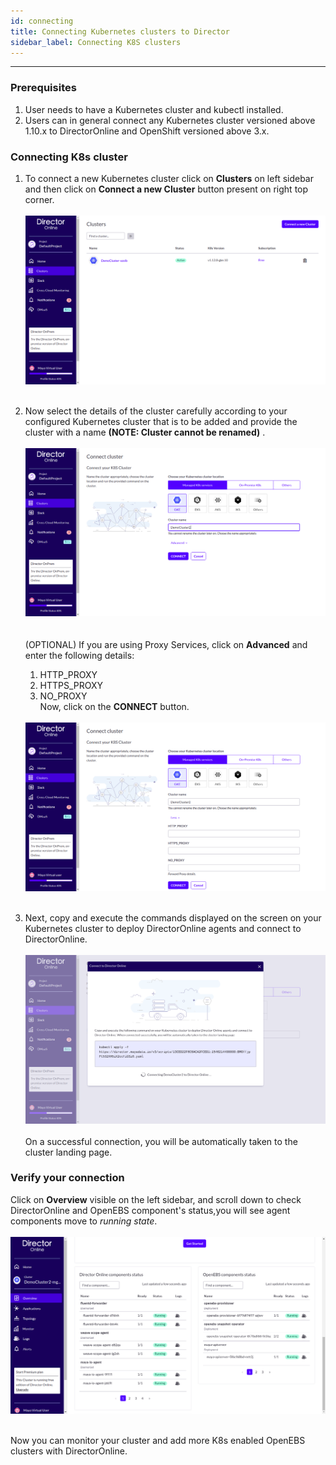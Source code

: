 ```yaml
---
id: connecting
title: Connecting Kubernetes clusters to Director
sidebar_label: Connecting K8S clusters
---
```

------

### Prerequisites

1. User needs to have a Kubernetes cluster and kubectl installed.<br>
 2. Users can in general connect any Kubernetes cluster versioned above 1.10.x to DirectorOnline and       OpenShift   versioned above 3.x.
### Connecting K8s cluster

1.  To connect a new Kubernetes cluster click on **Clusters** on left sidebar and then click on              <b>Connect a new Cluster</b> button present on right top corner.
    <br><br>
    <img src="/docs/assets/product/CreateCluster.png"   >
    <br><br>
       

2.  Now select the details of the cluster carefully according to your configured Kubernetes cluster          that is to be added and provide the cluster with a name **(NOTE: Cluster cannot be renamed)** .
    <br><br>
    <img src="/docs/assets/product/ClusterConnect.png"   >   
  <br><br>
    (OPTIONAL)
    If you are using Proxy Services, click on **Advanced** and enter the following details:
    1. HTTP_PROXY 
    2. HTTPS_PROXY
    3. NO_PROXY 
    <br>Now, click on the **CONNECT** button.
    <br><br>
    <img src="/docs/assets/product/Connect2.png"  >
    <br><br>
3.   Next, copy and execute the commands displayed on the screen on your Kubernetes cluster to deploy         DirectorOnline agents and connect to DirectorOnline.
     <br><br>
     <img src="/docs/assets/product/Connection.png"  >
     <br><br>
  On a successful connection, you will be automatically taken to the cluster landing page.

### Verify your connection

Click on **Overview** visible on the left sidebar, and scroll down to check  DirectorOnline and OpenEBS component's status,you will see agent components move to *running state*.
<br><br>
<img src="/docs/assets/product/verify_setup.png"  >
<br><br>

Now you can monitor your cluster and add more K8s enabled OpenEBS clusters with DirectorOnline.

